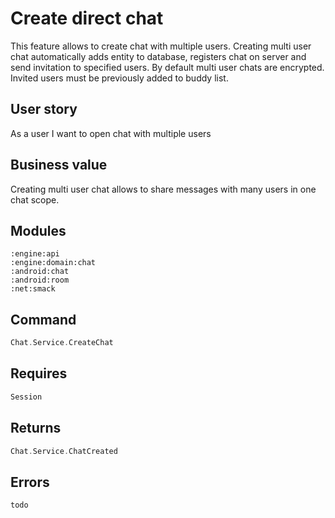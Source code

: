 # Create direct chat
This feature allows to create chat with multiple users.
Creating multi user chat automatically adds entity to database, 
registers chat on server and send invitation to specified users.
By default multi user chats are encrypted.
Invited users must be previously added to buddy list.

## User story
As a user I want to open chat with multiple users

## Business value
Creating multi user chat allows to share messages with many users in one chat scope.

## Modules
```
:engine:api
:engine:domain:chat
:android:chat
:android:room
:net:smack
```

## Command
```kotlin
Chat.Service.CreateChat
```

## Requires
```kotlin
Session
```

## Returns
```kotlin
Chat.Service.ChatCreated
```

## Errors
```kotlin
todo
```
